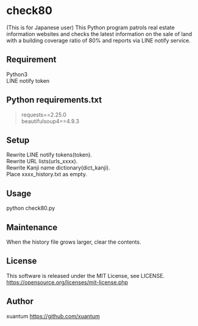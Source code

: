 # check80
(This is for Japanese user)
This Python program patrols real estate information websites and checks the latest information on the sale of land with a building coverage ratio of 80% and reports via LINE notify service.

## Requirement
Python3  
LINE notify token  

## Python requirements.txt
>requests==2.25.0  
>beautifulsoup4==4.9.3  

## Setup
Rewrite LINE notify tokens(token).  
Rewrite URL lists(urls_xxxx).  
Rewrite Kanji name dictionary(dict_kanji).  
Place xxxx_history.txt as empty.  

## Usage
python check80.py

## Maintenance
When the history file grows larger, clear the contents.

## License
This software is released under the MIT License, see LICENSE.
https://opensource.org/licenses/mit-license.php

## Author
xuantum
https://github.com/xuantum

